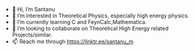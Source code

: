 - 👋 Hi, I’m Santanu
- 👀 I’m interested in Theoretical Physics, especially high energy physics.
- 🌱 I’m currently learning C and FeynCalc,Mathematica.
- 💞️ I’m looking to collaborate on Theoretical High Energy related Projects/similar.
- 📫 Reach me through https://linktr.ee/santanu_m

